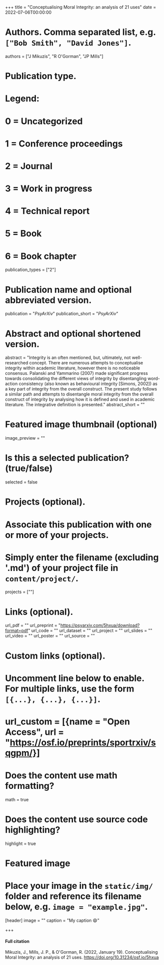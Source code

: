 +++
title = "Conceptualising Moral Integrity: an analysis of 21 uses"
date = 2022-07-06T00:00:00

# Authors. Comma separated list, e.g. `["Bob Smith", "David Jones"]`.
authors = ["J Mikuzis", "R O'Gorman", "JP Mills"]

# Publication type.
# Legend:
# 0 = Uncategorized
# 1 = Conference proceedings
# 2 = Journal
# 3 = Work in progress
# 4 = Technical report
# 5 = Book
# 6 = Book chapter
publication_types = ["2"]

# Publication name and optional abbreviated version.
publication = "*PsyArXiv*"
publication_short = "*PsyArXiv*"

# Abstract and optional shortened version.
abstract = "Integrity is an often mentioned, but, ultimately, not well-researched concept. There are numerous attempts to conceptualise integrity within academic literature, however there is no noticeable consensus. Palanski and Yammarino (2007) made significant progress towards consolidating the different views of integrity by disentangling word-action consistency (also known as behavioural integrity [Simons, 2002]) as a key part of integrity from the overall construct. The present study follows a similar path and attempts to disentangle moral integrity from the overall construct of integrity by analysing how it is defined and used in academic literature. The integrative definition is presented."
abstract_short = ""

# Featured image thumbnail (optional)
image_preview = ""

# Is this a selected publication? (true/false)
selected = false

# Projects (optional).
#   Associate this publication with one or more of your projects.
#   Simply enter the filename (excluding '.md') of your project file in `content/project/`.
   projects = [""]

# Links (optional).
url_pdf = ""
url_preprint = "https://psyarxiv.com/5hxua/download?format=pdf"
url_code = ""
url_dataset = ""
url_project = ""
url_slides = ""
url_video = ""
url_poster = ""
url_source = ""

# Custom links (optional).
#   Uncomment line below to enable. For multiple links, use the form `[{...}, {...}, {...}]`.
#   url_custom = [{name = "Open Access", url = "https://osf.io/preprints/sportrxiv/sqgpm/}]

# Does the content use math formatting?
math = true

# Does the content use source code highlighting?
highlight = true

# Featured image
# Place your image in the `static/img/` folder and reference its filename below, e.g. `image = "example.jpg"`.
[header]
image = ""
caption = "My caption :smile:"

+++

#### Full citation
Mikuzis, J., Mills, J. P., & O'Gorman, R. (2022, January 19). Conceptualising Moral Integrity: an analysis of 21 uses. https://doi.org/10.31234/osf.io/5hxua


